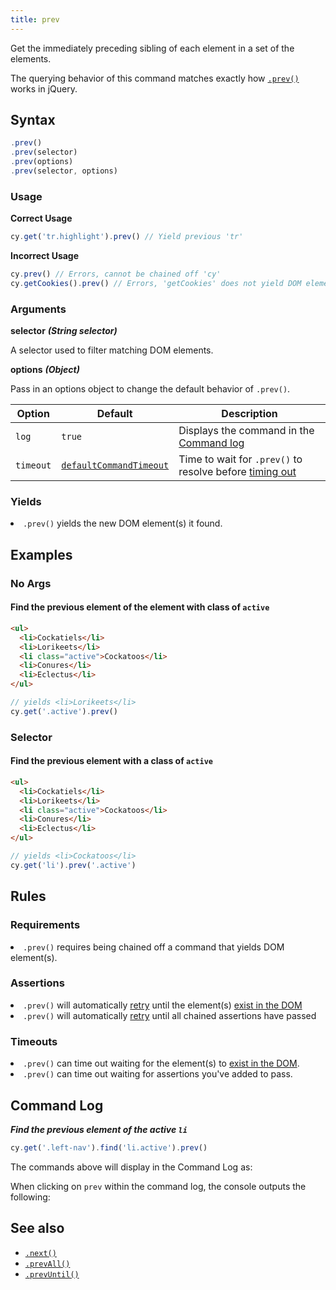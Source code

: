```yaml
---
title: prev
---
```


Get the immediately preceding sibling of each element in a set of the elements.

<Alert type="info">

The querying behavior of this command matches exactly how
[`.prev()`](http://api.jquery.com/prev) works in jQuery.

</Alert>

## Syntax

```javascript
.prev()
.prev(selector)
.prev(options)
.prev(selector, options)
```

### Usage

**<Icon name="check-circle" color="green"></Icon> Correct Usage**

```javascript
cy.get('tr.highlight').prev() // Yield previous 'tr'
```

**<Icon name="exclamation-triangle" color="red"></Icon> Incorrect Usage**

```javascript
cy.prev() // Errors, cannot be chained off 'cy'
cy.getCookies().prev() // Errors, 'getCookies' does not yield DOM element
```

### Arguments

**<Icon name="angle-right"></Icon> selector** **_(String selector)_**

A selector used to filter matching DOM elements.

**<Icon name="angle-right"></Icon> options** **_(Object)_**

Pass in an options object to change the default behavior of `.prev()`.

| Option    | Default                                                              | Description                                                                              |
| --------- | -------------------------------------------------------------------- | ---------------------------------------------------------------------------------------- |
| `log`     | `true`                                                               | Displays the command in the [Command log](/guides/core-concepts/test-runner#Command-Log) |
| `timeout` | [`defaultCommandTimeout`](/guides/references/configuration#Timeouts) | Time to wait for `.prev()` to resolve before [timing out](#Timeouts)                     |

### Yields [<Icon name="question-circle"/>](/guides/core-concepts/introduction-to-cypress#Subject-Management)

<List><li>`.prev()` yields the new DOM element(s) it found.</li></List>

## Examples

### No Args

#### Find the previous element of the element with class of `active`

```html
<ul>
  <li>Cockatiels</li>
  <li>Lorikeets</li>
  <li class="active">Cockatoos</li>
  <li>Conures</li>
  <li>Eclectus</li>
</ul>
```

```javascript
// yields <li>Lorikeets</li>
cy.get('.active').prev()
```

### Selector

#### Find the previous element with a class of `active`

```html
<ul>
  <li>Cockatiels</li>
  <li>Lorikeets</li>
  <li class="active">Cockatoos</li>
  <li>Conures</li>
  <li>Eclectus</li>
</ul>
```

```javascript
// yields <li>Cockatoos</li>
cy.get('li').prev('.active')
```

## Rules

### Requirements [<Icon name="question-circle"/>](/guides/core-concepts/introduction-to-cypress#Chains-of-Commands)

<List><li>`.prev()` requires being chained off a command that yields DOM
element(s).</li></List>

### Assertions [<Icon name="question-circle"/>](/guides/core-concepts/introduction-to-cypress#Assertions)

<List><li>`.prev()` will automatically
[retry](/guides/core-concepts/retry-ability) until the element(s)
[exist in the DOM](/guides/core-concepts/introduction-to-cypress#Default-Assertions)</li><li>`.prev()`
will automatically [retry](/guides/core-concepts/retry-ability) until all
chained assertions have passed</li></List>

### Timeouts [<Icon name="question-circle"/>](/guides/core-concepts/introduction-to-cypress#Timeouts)

<List><li>`.prev()` can time out waiting for the element(s) to
[exist in the DOM](/guides/core-concepts/introduction-to-cypress#Default-Assertions).</li><li>`.prev()`
can time out waiting for assertions you've added to pass.</li></List>

## Command Log

**_Find the previous element of the active `li`_**

```javascript
cy.get('.left-nav').find('li.active').prev()
```

The commands above will display in the Command Log as:

<DocsImage src="/img/api/prev/find-prev-element-in-list-of-els.png" alt="Command Log prev" ></DocsImage>

When clicking on `prev` within the command log, the console outputs the
following:

<DocsImage src="/img/api/prev/previous-element-in-console-log.png" alt="Console Log prev" ></DocsImage>

## See also

- [`.next()`](/api/commands/next)
- [`.prevAll()`](/api/commands/prevall)
- [`.prevUntil()`](/api/commands/prevuntil)
